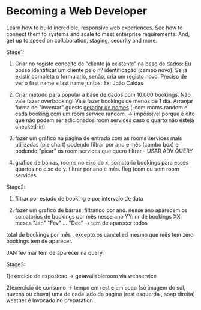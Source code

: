 # Becoming a Web Developer
Learn how to build incredible, responsive web experiences. See how to connect them to systems and scale to meet enterprise requirements. And, get up to speed on collaboration, staging, security and more.

Stage1:
1) Criar no registo conceito de "cliente já existente" na base de dados: Eu posso identificar um cliente pelo nº identificação (campo novo). Se já existir completa o formulario, senão, cria um registo novo. Preciso de ver o first name e last name juntos: Ex: João Caldas

2) Criar método para popular a base de dados com 10.000 bookings. Não vale fazer overbooking! Vale fazer bookings de menos de 1 dia. Arranjar forma de "inventar" guests [gerador de nomes](https://github.com/miguelpardal/random-name-generator)
(-com rooms random e cada booking com um room service random. -> impossível porque é dito que não podem ser adicionados room services caso o quarto não esteja checked-in)

3) fazer um gráfico na página de entrada com as rooms services mais utilizadas (pie chart) podendo filtrar por ano e mês (combo box) e podendo "picar" os room services que quero filtrar - USAR ADV QUERY

4) grafico de barras, rooms no eixo do x, somatorio bookings para esses quartos no eixo do y. filtrar por ano e mês. flag (com ou sem room services

Stage2:
1) filtrar por estado de booking e por intervalo de data

2) fazer um grafico de barras, filtrando por ano. nesse ano aparecem os somatorios de bookings por mês nesse ano
YY: nr de bookings
XX: meses "Jan" "Fev" ... "Dec" -> tem de aparecer todos

total de bookings por mês , excepto os cancelled mesmo que mês tem zero bookings tem de aparecer.

JAN fev mar tem de aparecer na query.

Stage3:

1)exercicio de exposicao -> getavailableroom via webservice

2)exercicio de consumo -> tempo em rest e em soap (só imagem do sol, nuvens ou chuva)
uma de cada lado da pagina (rest esquerda , soap direita)
weather é invocado no preparation
